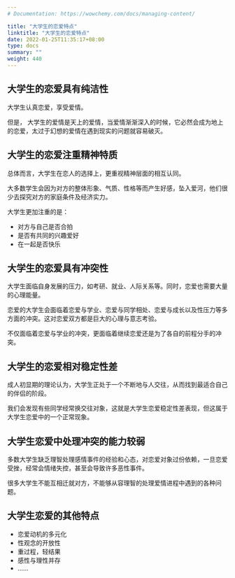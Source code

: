 ```yaml
---
# Documentation: https://wowchemy.com/docs/managing-content/

title: "大学生的恋爱特点"
linktitle: "大学生的恋爱特点"
date: 2022-01-25T11:35:17+08:00
type: docs
summary: ""
weight: 440
---
```


<!--more-->

## 大学生的恋爱具有纯洁性

大学生认真恋爱，享受爱情。

但是， 大学生的爱情是天上的爱情，当爱情渐渐深入的时候，它必然会成为地上的恋爱，太过于幻想的爱情在遇到现实的问题就容易破灭。

## 大学生的恋爱注重精神特质

总体而言，大学生在恋人的选择上，更重视精神层面的相互认同。

大多数学生会因为对方的整体形象、气质、性格等而产生好感，坠入爱河，他们很少去探究对方的家庭条件及经济实力。

大学生更加注重的是：

- 对方与自己是否合拍
- 是否有共同的兴趣爱好
- 在一起是否快乐

## 大学生的恋爱具有冲突性

大学生面临自身发展的压力，如考研、就业、人际关系等。同时，恋爱也需要大量的心理能量。

恋爱的大学生会面临着恋爱与学业、恋爱与同学相处、恋爱与成长以及性压力等多方面的冲突。这对恋爱双方都是巨大的心理与意志考验。

不仅面临着恋爱与学业的冲突，更面临着继续恋爱还是为了各自的前程分手的冲突。

## 大学生的恋爱相对稳定性差

成人初显期的理论认为，大学生正处于一个不断地与人交往，从而找到最适合自己的伴侣的阶段。

我们会发现有些同学经常换交往对象，这就是大学生恋爱稳定性差表现，但这属于大学生恋爱中的一个正常现象。

## 大学生恋爱中处理冲突的能力较弱

多数大学生缺乏理智处理感情事件的经验和心态，对恋爱对象过份依赖，一旦恋爱受挫，经常会情绪失控，甚至会导致许多恶性事件。

很多大学生不能互相迁就对方，不能够从容理智的处理爱情进程中遇到的各种问题。

## 大学生恋爱的其他特点

- 恋爱动机的多元化
- 性观念的开放性
- 重过程，轻结果
- 感性与理性并存
- ……
